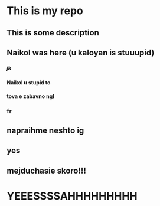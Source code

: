 # This is my repo
## This is some description
## Naikol was here (u kaloyan is stuuupid)
##### jk
#### Naikol u stupid to
#### tova e zabavno ngl
### fr
## napraihme neshto ig
## yes
## mejduchasie skoro!!!
# YEEESSSSAHHHHHHHHH
